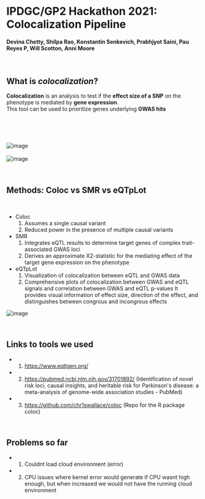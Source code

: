 # IPDGC/GP2 Hackathon 2021: Colocalization Pipeline 
#### Devina Chetty, Shilpa Rao, Konstantin Senkevich, Prabhjyot Saini, Pau Reyes P, Will Scotton, Anni Moore

&nbsp;  

## What is _colocalization_?  
**Colocalization** is an analysis to test if the **effect size of a SNP** on the phenotype is mediated by **gene expression**.  
This tool can be used to prioritize genes underlying **GWAS hits**  

&nbsp;  
&nbsp;  
&nbsp;  

![image](https://user-images.githubusercontent.com/84042456/117986308-cbe19b00-b339-11eb-8f90-3f33959f0a12.png)  
&nbsp;  
![image](https://user-images.githubusercontent.com/84042456/117987145-82458000-b33a-11eb-99d4-1e3573a14276.png)  

&nbsp;
&nbsp;

## Methods: Coloc vs SMR vs eQTpLot  
&nbsp;

* Coloc  
    1. Assumes a single causal variant  
    2. Reduced power in the presence of multiple causal variants  
* SMR  
    1. Integrates eQTL results to determine target genes of complex trait-associated GWAS loci  
    2. Derives an approximate X2-statistic for the mediating effect of the target gene expression on the phenotype  
* eQTpLot
    1. Visualization of colocalization between eQTL and GWAS data  
    2. Comprehensive plots of colocalization between GWAS and eQTL signals and correlation between GWAS and eQTL p-values
    It provides visual information of effect size, direction of the effect, and distinguishes between congrous and incongrous effects

![image](https://www.biorxiv.org/content/biorxiv/early/2021/02/15/2020.08.26.268268/F1.large.jpg)

&nbsp;
&nbsp;

## Links to tools we used
* 1.  https://www.eqtlgen.org/  
* 2. https://pubmed.ncbi.nlm.nih.gov/31701892/ (Identification of novel risk loci, causal insights, and heritable risk for Parkinson's disease: a meta-analysis of genome-wide association studies - PubMed)  
* 3. https://github.com/chr1swallace/coloc (Repo for the R package coloc)  

&nbsp;
&nbsp;

## Problems so far

* 1. Couldnt load cloud environment (error)
* 2. CPU issues where kernel error would generate if CPU wasnt high enough, but when increased we would not have the running cloud environment

